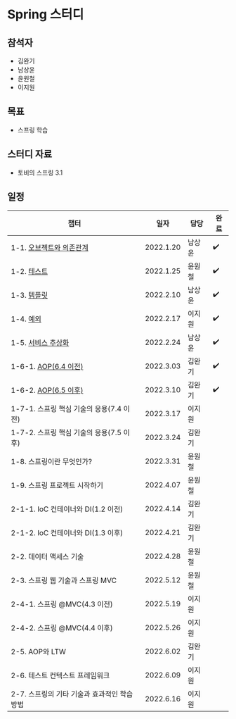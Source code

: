 # Spring 스터디 

## 참석자

- 김완기
- 남상윤
- 윤원철
- 이지원

## 목표

- 스프링 학습

## 스터디 자료

- 토비의 스프링 3.1

## 일정

|챕터|일자|담당|완료|
|------|---|---|---|
|1-1. [오브젝트와 의존관계](https://github.com/Hedonism-IT-Study/Spring-Study/issues/1)|2022.1.20|남상윤|:heavy_check_mark:|
|1-2. [테스트](https://github.com/Hedonism-IT-Study/Spring-Study/issues/2)|2022.1.25|윤원철|:heavy_check_mark:|
|1-3. [템플릿](https://github.com/Hedonism-IT-Study/Spring-Study/issues/3)|2022.2.10|남상윤|:heavy_check_mark:|
|1-4. [예외](https://github.com/Hedonism-IT-Study/Spring-Study/issues/4)|2022.2.17|이지원|:heavy_check_mark:|
|1-5. [서비스 추상화](https://github.com/Hedonism-IT-Study/Spring-Study/issues/5)|2022.2.24|남상윤|:heavy_check_mark:|
|1-6-1. [AOP(6.4 이전)](https://github.com/Hedonism-IT-Study/Spring-Study/issues/6)|2022.3.03|김완기|:heavy_check_mark:|
|1-6-2. [AOP(6.5 이후)](https://github.com/Hedonism-IT-Study/Spring-Study/issues/7)|2022.3.10|김완기|:heavy_check_mark:|
|1-7-1. 스프링 핵심 기술의 응용(7.4 이전)|2022.3.17|이지원||
|1-7-2. 스프링 핵심 기술의 응용(7.5 이후)|2022.3.24|김완기||
|1-8. 스프링이란 무엇인가?|2022.3.31|윤원철||
|1-9. 스프링 프로젝트 시작하기|2022.4.07|윤원철||
|2-1-1. IoC 컨테이너와 DI(1.2 이전)|2022.4.14|김완기||
|2-1-2. IoC 컨테이너와 DI(1.3 이후)|2022.4.21|김완기||
|2-2. 데이터 액세스 기술|2022.4.28|윤원철||
|2-3. 스프링 웹 기술과 스프링 MVC|2022.5.12|윤원철||
|2-4-1. 스프링 @MVC(4.3 이전)|2022.5.19|이지원||
|2-4-2. 스프링 @MVC(4.4 이후)|2022.5.26|이지원||
|2-5. AOP와 LTW|2022.6.02|김완기||
|2-6. 테스트 컨텍스트 프레임워크|2022.6.09|이지원||
|2-7. 스프링의 기타 기술과 효과적인 학습 방법|2022.6.16|이지원||
